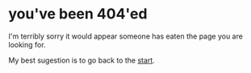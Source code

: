 # you've been 404'ed

I'm terribly sorry it would appear someone has eaten the page you are looking for.

My best sugestion is to go back to the [start](https://stuff.kryton.me.uk).